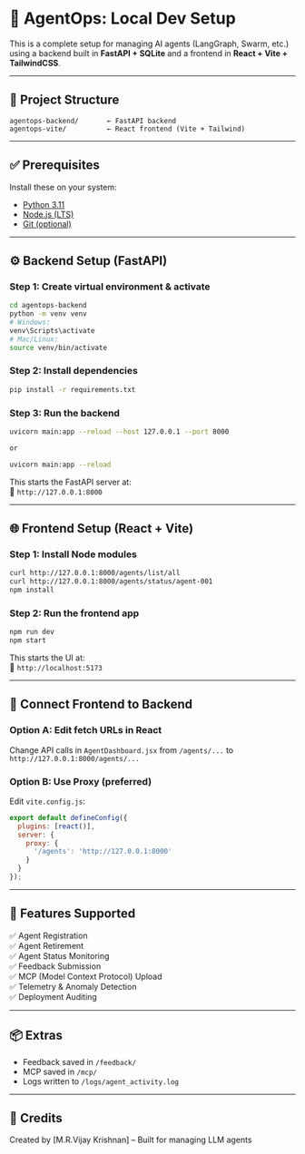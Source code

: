 # 🧠 AgentOps: Local Dev Setup

This is a complete setup for managing AI agents (LangGraph, Swarm, etc.) using a backend built in **FastAPI + SQLite** and a frontend in **React + Vite + TailwindCSS**.

---

## 📁 Project Structure

```
agentops-backend/       ← FastAPI backend
agentops-vite/          ← React frontend (Vite + Tailwind)
```

---

## ✅ Prerequisites

Install these on your system:

- [Python 3.11](https://www.python.org/downloads/)
- [Node.js (LTS)](https://nodejs.org)
- [Git (optional)](https://git-scm.com)

---

## ⚙️ Backend Setup (FastAPI)

### Step 1: Create virtual environment & activate

```bash
cd agentops-backend
python -m venv venv
# Windows:
venv\Scripts\activate
# Mac/Linux:
source venv/bin/activate
```

### Step 2: Install dependencies

```bash
pip install -r requirements.txt
```

### Step 3: Run the backend

```bash
uvicorn main:app --reload --host 127.0.0.1 --port 8000

or

uvicorn main:app --reload
```

This starts the FastAPI server at:  
📍 `http://127.0.0.1:8000`

---

## 🌐 Frontend Setup (React + Vite)

### Step 1: Install Node modules

```bash
curl http://127.0.0.1:8000/agents/list/all
curl http://127.0.0.1:8000/agents/status/agent-001
npm install
```

### Step 2: Run the frontend app

```bash
npm run dev
npm start
```

This starts the UI at:  
📍 `http://localhost:5173`

---

## 🔁 Connect Frontend to Backend

### Option A: Edit fetch URLs in React

Change API calls in `AgentDashboard.jsx` from `/agents/...` to `http://127.0.0.1:8000/agents/...`

### Option B: Use Proxy (preferred)

Edit `vite.config.js`:

```js
export default defineConfig({
  plugins: [react()],
  server: {
    proxy: {
      '/agents': 'http://127.0.0.1:8000'
    }
  }
});
```

---

## 🚀 Features Supported

✅ Agent Registration  
✅ Agent Retirement  
✅ Agent Status Monitoring  
✅ Feedback Submission  
✅ MCP (Model Context Protocol) Upload  
✅ Telemetry & Anomaly Detection  
✅ Deployment Auditing

---

## 📦 Extras

- Feedback saved in `/feedback/`
- MCP saved in `/mcp/`
- Logs written to `/logs/agent_activity.log`

---

## 🧠 Credits

Created by [M.R.Vijay Krishnan] – Built for managing LLM agents 


